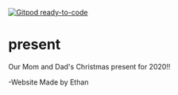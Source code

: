 [![Gitpod ready-to-code](https://img.shields.io/badge/Gitpod-ready--to--code-blue?logo=gitpod)](https://gitpod.io/#https://github.com/Ethan-Ellis13/present)

# present
Our Mom and Dad's Christmas present for 2020!!

-Website Made by Ethan
